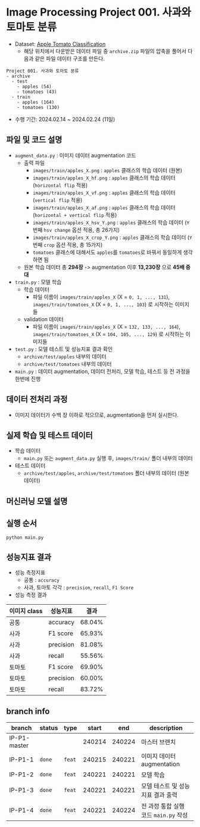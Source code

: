 # Image Processing Project 001. 사과와 토마토 분류
* Dataset: [Apple Tomato Classification](https://www.kaggle.com/datasets/samuelcortinhas/apples-or-tomatoes-image-classification)
  * 해당 위치에서 다운받은 데이터 파일 중 ```archive.zip``` 파일의 압축을 풀어서 다음과 같은 파일 데이터 구조를 만든다.

```
Project 001. 사과와 토마토 분류
- archive
  - test
    - apples (54)
    - tomatoes (43)
  - train
    - apples (164)
    - tomatoes (130)
```

* 수행 기간: 2024.02.14 ~ 2024.02.24 (11일)

## 파일 및 코드 설명
* ```augment_data.py``` : 이미지 데이터 augmentation 코드
  * 출력 파일
    * ```images/train/apples_X.png``` : ```apples``` 클래스의 학습 데이터 (원본)
    * ```images/train/apples_X_hf.png``` : ```apples``` 클래스의 학습 데이터 (```horizontal flip``` 적용)
    * ```images/train/apples_X_vf.png``` : ```apples``` 클래스의 학습 데이터 (```vertical flip``` 적용)
    * ```images/train/apples_X_af.png``` : ```apples``` 클래스의 학습 데이터 (```horizontal + vertical flip``` 적용)
    * ```images/train/apples_X_hsv_Y.png``` : ```apples``` 클래스의 학습 데이터 (```Y```번째 ```hsv change``` 옵션 적용, 총 26가지)
    * ```images/train/apples_X_crop_Y.png``` : ```apples``` 클래스의 학습 데이터 (```Y```번째 ```crop``` 옵션 적용, 총 15가지)
    * ```tomatoes``` 클래스에 대해서도 ```apples```를 ```tomatoes```로 바꿔서 동일하게 생각하면 됨
  * 원본 학습 데이터 총 **294장** -> augmentation 이후 **13,230장** 으로 **45배 증대**
* ```train.py``` : 모델 학습
  * 학습 데이터
    * 파일 이름이 ```images/train/apples_X``` (X = ```0, 1, ..., 131```), ```images/train/tomatoes_X``` (X = ```0, 1, ..., 103```) 로 시작하는 이미지들
  * validation 데이터
    * 파일 이름이 ```images/train/apples_X``` (X = ```132, 133, ..., 164```), ```images/train/tomatoes_X``` (X = ```104, 105, ..., 129```) 로 시작하는 이미지들
* ```test.py``` : 모델 테스트 및 성능지표 결과 확인
  * ```archive/test/apples``` 내부의 데이터
  * ```archive/test/tomatoes``` 내부의 데이터
* ```main.py``` : 데이터 augmentation, 데이터 전처리, 모델 학습, 테스트 등 전 과정을 한번에 진행

## 데이터 전처리 과정
* 이미지 데이터가 수백 장 이하로 적으므로, augmentation을 먼저 실시한다.

## 실제 학습 및 테스트 데이터
* 학습 데이터
  * ```main.py``` 또는 ```augment_data.py``` 실행 후, ```images/train/``` 폴더 내부의 데이터
* 테스트 데이터
  * ```archive/test/apples```, ```archive/test/tomatoes``` 폴더 내부의 데이터 (원본 데이터)

## 머신러닝 모델 설명

## 실행 순서
```
python main.py
```

## 성능지표 결과
* 성능 측정지표
  * 공통 : ```accuracy```
  * 사과, 토마토 각각 : ```precision```, ```recall```, ```F1 Score```
* 성능 측정 결과

|이미지 class|성능지표|결과|
|---|---|---|
|공통|accuracy|68.04%|
|사과|F1 score|65.93%|
|사과|precision|81.08%|
|사과|recall|55.56%|
|토마토|F1 score|69.90%|
|토마토|precision|60.00%|
|토마토|recall|83.72%|

## branch info
|branch|status|type|start|end|description|
|---|---|---|---|---|---|
|IP-P1-master|||240214|240224|마스터 브랜치|
|IP-P1-1|```done```|```feat```|240215|240221|이미지 데이터 augmentation|
|IP-P1-2|```done```|```feat```|240221|240221|모델 학습|
|IP-P1-3|```done```|```feat```|240221|240221|모델 테스트 및 성능지표 결과 출력|
|IP-P1-4|```done```|```feat```|240221|240224|전 과정 통합 실행 코드 ```main.py``` 작성|